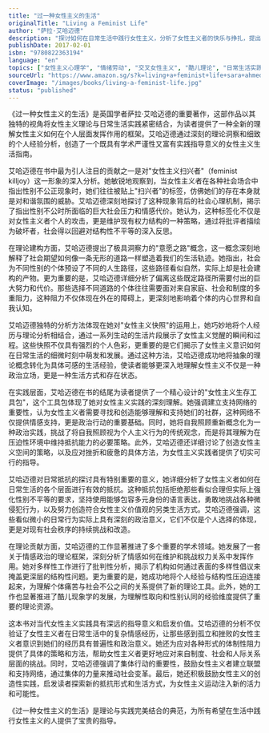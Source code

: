 ```yaml
---
title: "过一种女性主义的生活"
originalTitle: "Living a Feminist Life"
author: "萨拉·艾哈迈德"
description: "探讨如何在日常生活中践行女性主义，分析了女性主义者的快乐与挣扎，提出了女性主义生存工具包的概念。"
publishDate: 2017-02-01
isbn: "9780822363194"
language: "en"
topics: ["女性主义心理学", "情绪劳动", "交叉女性主义", "酷儿理论", "日常生活实践"]
sourceUrl: "https://www.amazon.sg/s?k=living+a+feminist+life+sara+ahmed&tag=inkrupt-22"
coverImage: "/images/books/living-a-feminist-life.jpg"
status: "published"
---
```


《过一种女性主义的生活》是英国学者萨拉·艾哈迈德的重要著作，这部作品以其独特的视角将女性主义理论与日常生活实践紧密结合，为读者提供了一种全新的理解女性主义如何在个人层面发挥作用的框架。艾哈迈德通过深刻的理论洞察和细致的个人经验分析，创造了一个既具有学术严谨性又富有实践指导意义的女性主义生活指南。

艾哈迈德在书中最为引人注目的贡献之一是对"女性主义扫兴者"（feminist killjoy）这一形象的深入分析。她敏锐地观察到，当女性主义者在各种社会场合中指出性别不公正现象时，她们往往被贴上"扫兴者"的标签，仿佛她们的存在本身就是对和谐氛围的威胁。艾哈迈德深刻地探讨了这种现象背后的社会心理机制，揭示了指出性别不公时所面临的巨大社会压力和情感代价。她认为，这种标签化不仅是对女性主义者个人的攻击，更是维护现有权力结构的一种策略，通过将批评者描绘为破坏者，社会得以回避对结构性不平等的深入反思。

在理论建构方面，艾哈迈德提出了极具洞察力的"意愿之路"概念，这一概念深刻地解释了社会期望如何像一条无形的道路一样塑造着我们的生活轨迹。她指出，社会为不同性别的个体预设了不同的人生路径，这些路径看似自然，实际上却是社会建构的产物。更为重要的是，艾哈迈德详细分析了偏离这些既定路径所需要付出的巨大努力和代价。那些选择不同道路的个体往往需要面对来自家庭、社会和制度的多重阻力，这种阻力不仅体现在外在的障碍上，更深刻地影响着个体的内心世界和自我认知。

艾哈迈德独特的分析方法体现在她对"女性主义快照"的运用上，她巧妙地将个人经历与理论分析相结合，通过一系列生动的生活片段展示了女性主义觉醒的瞬间和过程。这些快照不仅具有强烈的个人色彩，更重要的是它们揭示了女性主义意识如何在日常生活的细微时刻中萌发和发展。通过这种方法，艾哈迈德成功地将抽象的理论概念转化为具体可感的生活经验，使读者能够更深入地理解女性主义不仅是一种政治立场，更是一种生活方式和存在状态。

在实践层面，艾哈迈德在书的结尾为读者提供了一个精心设计的"女性主义生存工具包"，这个工具包体现了她对女性主义实践的深刻理解。她强调建立支持网络的重要性，认为女性主义者需要寻找和创造能够理解和支持她们的社群，这种网络不仅提供情感支持，更是政治行动的重要基础。同时，她将自我照顾重新概念化为一种政治实践，挑战了将自我照顾视为个人主义行为的传统观念，而是将其理解为在压迫性环境中维持抵抗能力的必要策略。此外，艾哈迈德还详细讨论了创造女性主义空间的策略，以及应对挫折和疲惫的具体方法，为女性主义实践者提供了切实可行的指导。

艾哈迈德对日常抵抗的探讨具有特别重要的意义，她详细分析了女性主义者如何在日常生活的各个层面进行有效的抵抗。这种抵抗包括拒绝那些看似合理但实际上强化性别不平等的要求，坚持使用能够包容多元身份的语言表达，勇敢地挑战各种微侵犯行为，以及努力创造符合女性主义价值观的另类生活方式。艾哈迈德强调，这些看似微小的日常行为实际上具有深刻的政治意义，它们不仅是个人选择的体现，更是对现有社会秩序的持续挑战和改造。

在理论贡献方面，艾哈迈德的工作显著推进了多个重要的学术领域。她发展了一套关于情感政治的理论框架，深刻分析了情感如何在维护和挑战权力关系中发挥作用。她对多样性工作进行了批判性分析，揭示了机构如何通过表面的多样性倡议来掩盖更深层的结构性问题。更为重要的是，她成功地将个人经验与结构性压迫连接起来，为理解个体痛苦与社会不公之间的关系提供了新的理论工具。此外，她的工作也显著推进了酷儿现象学的发展，为理解性取向和性别认同的经验维度提供了重要的理论资源。

这本书对当代女性主义实践具有深远的指导意义和启发价值。艾哈迈德的分析不仅验证了女性主义者在日常生活中的复杂情感经历，让那些感到孤立和挫败的女性主义者意识到她们的经历具有普遍性和政治意义。她还为应对各种形式的体制性阻力提供了具体的策略和方法，帮助女性主义者更好地应对来自制度、社会和人际关系层面的挑战。同时，艾哈迈德强调了集体行动的重要性，鼓励女性主义者建立联盟和支持网络，通过集体的力量来推动社会变革。最后，她还积极鼓励女性主义的创造性实践，启发读者探索新的抵抗形式和生活方式，为女性主义运动注入新的活力和可能性。

《过一种女性主义的生活》是理论与实践完美结合的典范，为所有希望在生活中践行女性主义的人提供了宝贵的指导。